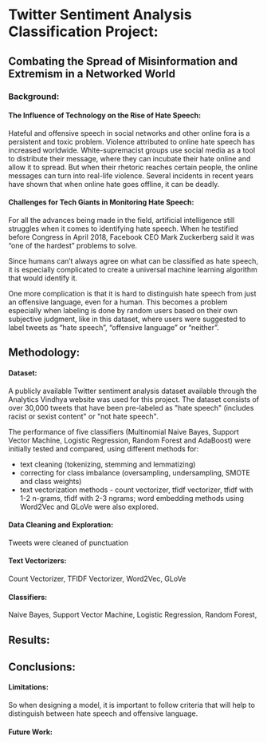 # Twitter Sentiment Analysis Classification Project:

## Combating the Spread of Misinformation and Extremism in a Networked World


### Background:  

#### The Influence of Technology on the Rise of Hate Speech:

Hateful and offensive speech in social networks and other online fora is a persistent and toxic problem. 
Violence attributed to online hate speech has increased worldwide. White-supremacist groups use social media as a tool to distribute their message, where they can incubate their hate online and allow it to spread. But when their rhetoric reaches certain people, the online messages can turn into real-life violence. Several incidents in recent years have shown that when online hate goes offline, it can be deadly.


#### Challenges for Tech Giants in Monitoring Hate Speech:

For all the advances being made in the field, artificial intelligence still struggles when it comes to identifying hate speech. When he testified before Congress in April 2018, Facebook CEO Mark Zuckerberg said it was “one of the hardest” problems to solve.

Since humans can’t always agree on what can be classified as hate speech, it is especially complicated to create a universal machine learning algorithm that would identify it. 

One more complication is that it is hard to distinguish hate speech from just an offensive language, even for a human. This becomes a problem especially when labeling is done by random users based on their own subjective judgment, like in this dataset, where users were suggested to label tweets as “hate speech”, “offensive language” or “neither”. 

## Methodology:

#### Dataset:

A publicly available Twitter sentiment analysis dataset available through the Analytics Vindhya website was used for this project. The dataset consists of over 30,000 tweets that have been pre-labeled as "hate speech" (includes racist or sexist content" or "not hate speech".

The performance of five classifiers (Multinomial Naive Bayes, Support Vector Machine, Logistic Regression, Random Forest and AdaBoost) were initially tested and compared, using different methods for: 

- text cleaning (tokenizing, stemming and lemmatizing)
- correcting for class imbalance (oversampling, undersampling, SMOTE and class weights)
- text vectorization methods - count vectorizer, tfidf vectorizer, tfidf with 1-2 n-grams, tfidf with 2-3 ngrams; word embedding methods using Word2Vec and GLoVe were also explored.

#### Data Cleaning and Exploration:

Tweets were cleaned of punctuation



#### Text Vectorizers:

Count Vectorizer, TFIDF Vectorizer, Word2Vec, GLoVe

#### Classifiers:

Naive Bayes, Support Vector Machine, Logistic Regression, Random Forest, 


## Results:


## Conclusions:


#### Limitations:

So when designing a model, it is important to follow criteria that will help to distinguish between hate speech and offensive language.



#### Future Work:




  